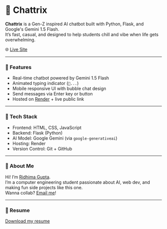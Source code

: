 # 💬 Chattrix

**Chattrix** is a Gen-Z inspired AI chatbot built with Python, Flask, and Google's Gemini 1.5 Flash.  
It’s fast, casual, and designed to help students chill and vibe when life gets overwhelming.

🌐 [Live Site](https://chattrix-8b8a.onrender.com)

---

### 🚀 Features
- Real-time chatbot powered by Gemini 1.5 Flash
- Animated typing indicator (`🤖...`)
- Mobile responsive UI with bubble chat design
- Send messages via Enter key or button
- Hosted on [Render](https://render.com) + live public link

---

### 📁 Tech Stack
- Frontend: HTML, CSS, JavaScript
- Backend: Flask (Python)
- AI Model: Google Gemini (via `google-generativeai`)
- Hosting: Render
- Version Control: Git + GitHub

---

### 📎 About Me
Hi! I’m [Ridhima Gupta](https://www.linkedin.com/in/ridhimagupta08/).  
I’m a computer engineering student passionate about AI, web dev, and making fun side projects like this one.  
Wanna collab? [Email me](mailto:ridgup08@iastate.edu)!

---

### 📄 Resume
[Download my resume](resume.pdf)
